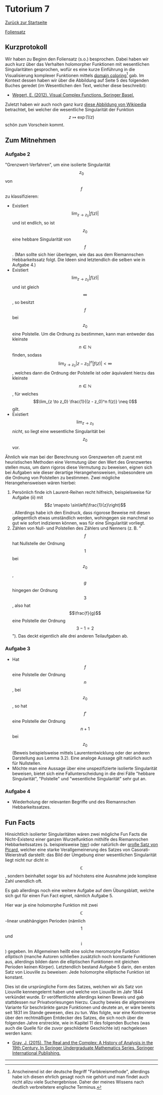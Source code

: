 # Tutorium 7

[Zurück zur Startseite](../README.md)

[Foliensatz](../assets/tut07/presentation.pdf)

## Kurzprotokoll
Wir haben zu Beginn den Foliensatz (s.o.) besprochen.
Dabei haben wir auch kurz über das Verhalten holomorpher Funktionen mit wesentlichen Singularitäten gesprochen, wofür es eine kurze Einführung in die Visualisierung komplexer Funktionen mittels [domain coloring](https://en.wikipedia.org/wiki/Domain_coloring)[^1] gab.
Im Kontext dessen haben wir über die Abbildung auf Seite 5 des folgenden Buches geredet (im Wesentlichen den Text, welcher diese beschreibt):
- [Wegert, E. (2012). Visual Complex Functions. Springer Basel.](https://doi.org/10.1007/978-3-0348-0180-5)

Zuletzt haben wir auch noch ganz kurz [diese Abbildung von Wikipedia](https://en.wikipedia.org/wiki/Essential_singularity#/media/File:Essential_singularity.png) betrachtet, bei welcher die wesentliche Singularität der Funktion $$z \mapsto \exp(1/z)$$ schön zum Vorschein kommt.

[^1]: Anscheinend ist der deutsche Begriff "Farbkreismethode", allerdings habe ich diesen ehrlich gesagt noch nie gehört und man findet auch nicht allzu viele Suchergebnisse. Daher der meines Wissens nach deutlich verbreitetere englische Terminus.

## Zum Mitnehmen

### Aufgabe 2
"Grenzwert-Verfahren", um eine isolierte Singularität $$z_0$$ von $$f$$ zu klassifizieren:
- Existiert $$\lim_{z \to z_0} \lvert f(z) \rvert$$ und ist endlich, so ist $$z_0$$ eine hebbare Singularität von $$f$$. (Man sollte sich hier überlegen, wie das aus dem Riemannschen Hebbarkeitssatz folgt. Die Ideen sind letztendlich die selben wie in Aufgabe 4.)
- Existiert $$\lim_{z \to z_0} \lvert f(z) \rvert$$ und ist gleich $$\infty$$, so besitzt $$f$$ bei $$z_0$$ eine Polstelle.
    Um die Ordnung zu bestimmen, kann man entweder das kleinste $$n \in \mathbb{N}$$ finden, sodass $$\lim_{z \to z_0} \lvert z - z_0 \rvert^n \lvert f(z) \rvert < \infty$$, welches dann die Ordnung der Polstelle ist oder äquivalent hierzu das kleinste $$n \in \mathbb{N}$$, für welches $$\lim_{z \to z_0} \frac{1}{(z - z_0)^n f(z)} \neq 0$$ gilt.
- Existiert $$\lim_{z \to z_0}$$ _nicht_, so liegt eine wesentliche Singularität bei $$z_0$$ vor.

Ähnlich wie man bei der Berechnung von Grenzwerten oft zuerst mit heuristischen Methoden eine Vermutung über den Wert des Grenzwertes stellen muss, um dann rigoros diese Vermutung zu beweisen, eignen sich bei Aufgaben wie dieser derartige Herangehensweisen, insbesondere um die Ordnung von Polstellen zu bestimmen.
Zwei mögliche Herangehensweisen wären hierbei:
1. Persönlich finde ich Laurent-Reihen recht hilfreich, beispielsweise für Aufgabe (ii) mit $$z \mapsto \sin\left(\frac{1}{z}\right)$$. Allerdings habe ich den Eindruck, dass rigorose Beweise mit diesen gelegentlich etwas umständlich werden, wohingegen sie manchmal so gut wie sofort indizieren können, was für eine Singularität vorliegt.
2. Zählen von Null- und Polstellen des Zählers und Nenners (z. B. "$$f$$ hat Nullstelle der Ordnung $$1$$ bei $$z_0$$, $$g$$ hingegen der Ordnung $$3$$, also hat $$\frac{f}{g}$$ eine Polstelle der Ordnung $$3 - 1 = 2$$"). Das deckt eigentlich alle drei anderen Teilaufgaben ab.

### Aufgabe 3
- Hat $$f$$ eine Polstelle der Ordnung $$n$$, bei $$z_0$$, so hat $$f'$$ eine Polstelle der Ordnung $$n + 1$$ bei $$z_0$$ (Beweis beispielsweise mittels Laurententwicklung oder der anderen Darstellung aus Lemma 3.2).
    Eine analoge Aussage gilt natürlich auch für Nullstellen.
- Möchte man eine Aussage über eine unspezifizierte isolierte Singularität beweisen, bietet sich eine Fallunterscheidung in die drei Fälle "hebbare Singularität", "Polstelle" und "wesentliche Singularität" sehr gut an.

### Aufgabe 4
- Wiederholung der relevanten Begriffe und des Riemannschen Hebbarkeitssatzes.


## Fun Facts
Hinsichtlich isolierter Singularitäten wären zwei mögliche Fun Facts die Nicht-Existenz einer ganzen Wurzelfunktion mithilfe des Riemannschen Hebbarkeitssatzes (s. beispielsweise [hier](https://de.wikipedia.org/wiki/Riemannscher_Hebbarkeitssatz#Nichtexistenz_einer_holomorphen_Wurzelfunktion)) oder natürlich der [große Satz von Picard](https://de.wikipedia.org/wiki/Satz_von_Picard), welcher eine starke Verallgemeinerung des Satzes von Casorati-Weierstraß darstellt: das Bild der Umgebung einer wesentlichen Singularität liegt nicht nur dicht in $$\mathbb{C}$$, sondern beinhaltet sogar bis auf höchstens eine Ausnahme jede komplexe Zahl unendlich oft.

Es gab allerdings noch eine weitere Aufgabe auf dem Übungsblatt, welche sich gut für einen Fun Fact eignet, nämlich Aufgabe 5.

Hier war ja eine holomorphe Funktion mit zwei $$\mathbb{C}$$-linear unabhängigen Perioden (nämlich $$1$$ und $$\mathrm{i}$$) gegeben.
Im Allgemeinen heißt eine solche meromorphe Funktion _elliptisch_ (manche Autoren schließen zusätzlich noch konstante Funktionen aus, allerdings bilden dann die elliptischen Funktionen mit gleichen Perioden keinen Körper).
Letztendlich bestand Aufgabe 5 darin, den ersten Satz von Liouville zu beweisen: Jede holomorphe elliptische Funktion ist konstant.

Dies ist die ursprüngliche Form des Satzes, welchen wir als Satz von Liouville kennengelernt haben und welche von Liouville im Jahr 1844 verkündet wurde.
Er veröffentlichte allerdings keinen Beweis und gab stattdessen nur Privatvorlesungen hierzu.
Cauchy bewies die allgemeinere Variante für beschränkte ganze Funktionen und deutete an, er wäre bereits seit 1831 im Stande gewesen, dies zu tun.
Was folgte, war eine Kontroverse über den rechtmäßigen Entdecker des Satzes, die sich noch über die folgenden Jahre erstreckte, wie in Kapitel 11 des folgenden Buches (was auch die Quelle für die zuvor geschilderte Geschichte ist) nachgelesen werden kann:
- [Gray, J. (2015). The Real and the Complex: A History of Analysis in the 19th Century. In Springer Undergraduate Mathematics Series. Springer International Publishing.](https://doi.org/10.1007/978-3-319-23715-2)

---
